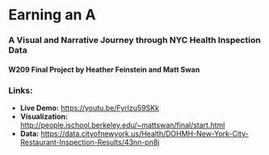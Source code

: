 # Earning an A
### A Visual and Narrative Journey through NYC Health Inspection Data
#### W209 Final Project by Heather Feinstein and Matt Swan

### Links:
+ **Live Demo:** https://youtu.be/FyrIzu59SKk
+ **Visualization:** http://people.ischool.berkeley.edu/~mattswan/final/start.html
+ **Data:** https://data.cityofnewyork.us/Health/DOHMH-New-York-City-Restaurant-Inspection-Results/43nn-pn8j
